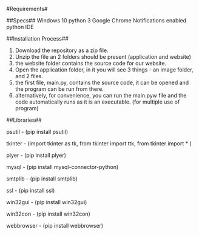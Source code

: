 #Requirements#

##Specs##
Windows 10
python 3
Google Chrome
Notifications enabled
python IDE

##Installation Process##
1) Download the repository as a zip file.
2) Unzip the file an 2 folders should be present (application and website)
3) the website folder contains the source code for our website.
4) Open the application folder, in it you will see 3 things - an image folder, and 2 files.
5) the first file, main.py, contains the source code, it can be opened and the program can be run from there.
6) alternatively, for convenience, you can run the main.pyw file and the code automatically runs as it is an executable. (for multiple use of program)

##Libraries##

psutil - (pip install psutil)

tkinter - (import tkinter as tk,
           from tkinter import ttk,
           from tkinter import * ) 
           
plyer - (pip install plyer)

mysql - (pip install mysql-connector-python)

smtplib - (pip install smtplib)

ssl - (pip install ssl)

win32gui - (pip install win32gui)

win32con - (pip install win32con)

webbrowser - (pip install webbrowser)





